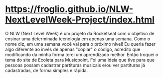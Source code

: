 # https://froglio.github.io/NLW-NextLevelWeek-Project/index.html
O NLW (Next Level Week) é um projeto da Rocketseat com o objetivo de ensinar uma determinada tecnologia em apenas uma semana. Como o nome diz, em uma semana você vai para o próximo nível! Eu queria fazer algo diferente ao invés de apenas "copiar" o código, acredito que modificando da minha forma terei um aprendizado melhor. Então troquei o tema do site de Ecoleta para Musicpoint. Foi uma ideia que tive para que pessoas possam cadastrar partituras musicais e/ou ver partituras já cadastradas, de forma simples e rápida.
